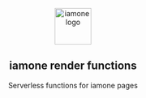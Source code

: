 <p align="center"><a href="https://iamone.link"><img width="72" src="https://static.iamone.link/icons/android-chrome-192x192.png" alt="iamone logo"></a></p>
<h2 align="center">iamone render functions</h2>
<p align="center">Serverless functions for iamone pages</p>